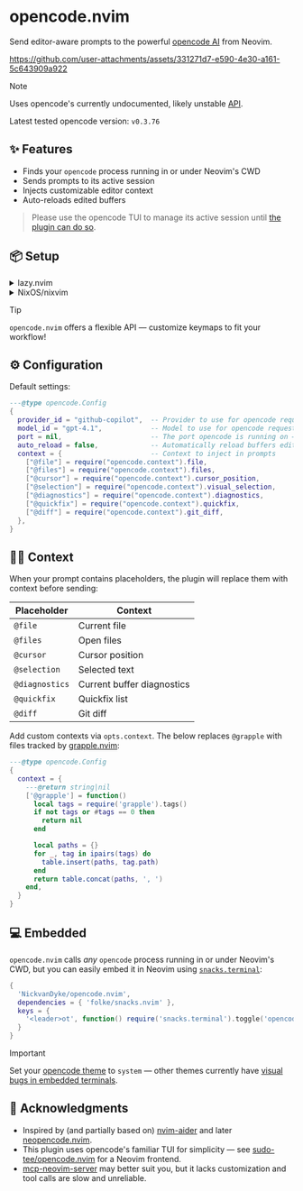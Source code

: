 # opencode.nvim

Send editor-aware prompts to the powerful [opencode AI](https://github.com/sst/opencode) from Neovim.

https://github.com/user-attachments/assets/331271d7-e590-4e30-a161-5c643909a922

> [!NOTE]
> Uses opencode's currently undocumented, likely unstable [API](https://github.com/sst/opencode/blob/dev/packages/opencode/src/server/server.ts).
> 
> Latest tested opencode version: `v0.3.76`

## ✨ Features

- Finds your `opencode` process running in or under Neovim's CWD
- Sends prompts to its active session
- Injects customizable editor context
- Auto-reloads edited buffers

> Please use the opencode TUI to manage its active session until [the plugin can do so](https://github.com/sst/opencode/issues/1255).

## 📦 Setup

<details>
<summary>lazy.nvim</summary>

```lua
{
  'NickvanDyke/opencode.nvim',
  ---@type opencode.Config
  opts = {
    -- Set these according to https://models.dev/
    provider_id = ...,
    model_id = ...,
  },
  -- stylua: ignore
  keys = {
    { '<leader>oa', function() require('opencode').ask() end, desc = 'Ask opencode', mode = { 'n', 'v' }, },
    { '<leader>oA', function() require('opencode').ask('@file ') end, desc = 'Ask opencode about current file', mode = { 'n', 'v' }, },
    { '<leader>on', function() require('opencode').create_session() end, desc = 'New session', },
    { '<leader>oe', function() require('opencode').prompt('Explain @cursor and its context') end, desc = 'Explain code near cursor', },
    { '<leader>or', function() require('opencode').prompt('Review @file for correctness and readability') end, desc = 'Review file', },
    { '<leader>of', function() require('opencode').prompt('Fix these @diagnostics') end, desc = 'Fix errors', },
    { '<leader>oo', function() require('opencode').prompt('Optimize @selection for performance and readability') end, desc = 'Optimize selection', mode = 'v', },
    { '<leader>od', function() require('opencode').prompt('Add documentation comments for @selection') end, desc = 'Document selection', mode = 'v', },
    { '<leader>ot', function() require('opencode').prompt('Add tests for @selection') end, desc = 'Test selection', mode = 'v', },
  },
}
```
</details>

<details>
<summary>NixOS/nixvim</summary>

```nix
  programs.nixvim = {
    extraPlugins = [
      pkgs.vimPlugins.opencode-nvim
    ];
    keymaps = [
      { key = "<leader>oa"; action = "<cmd>lua require('opencode').ask()<CR>"; mode = ["n" "v"]; } 
      { key = "<leader>oA"; action = "<cmd>lua require('opencode').ask('@file ')<CR>"; mode = ["n" "v"]; }
      { key = "<leader>on"; action = "<cmd>lua require('opencode').create_session()<CR>"; }
      { key = "<leader>oe"; action = "<cmd>lua require('opencode').prompt('Explain @cursor and its context')<CR>"; }
      { key = "<leader>or"; action = "<cmd>lua require('opencode').prompt('Review @file for correctness and readability')<CR>"; }
      { key = "<leader>of"; action = "<cmd>lua require('opencode').prompt('Fix these @diagnostics')<CR>"; }
      { key = "<leader>oo"; action = "<cmd>lua require('opencode').prompt('Optimize @selection for performance and readability')<CR>"; mode = "v"; }
      { key = "<leader>od"; action = "<cmd>lua require('opencode').prompt('Add documentation comments for @selection')<CR>"; mode = "v"; }
      { key = "<leader>ot"; action = "<cmd>lua require('opencode').prompt('Add tests for @selection')<CR>"; mode = "v"; }
    ];
  };
```
</details>

> [!TIP]
> `opencode.nvim` offers a flexible API — customize keymaps to fit your workflow!

## ⚙️ Configuration

Default settings:

```lua
---@type opencode.Config
{
  provider_id = "github-copilot",  -- Provider to use for opencode requests
  model_id = "gpt-4.1",            -- Model to use for opencode requests
  port = nil,                      -- The port opencode is running on — use `opencode --port <port>`. If `nil`, tries to find a running instance in or under Neovim's CWD.
  auto_reload = false,             -- Automatically reload buffers edited by opencode
  context = {                      -- Context to inject in prompts
    ["@file"] = require("opencode.context").file,
    ["@files"] = require("opencode.context").files,
    ["@cursor"] = require("opencode.context").cursor_position,
    ["@selection"] = require("opencode.context").visual_selection,
    ["@diagnostics"] = require("opencode.context").diagnostics,
    ["@quickfix"] = require("opencode.context").quickfix,
    ["@diff"] = require("opencode.context").git_diff,
  },
}
```

## 🕵️‍♂️ Context

When your prompt contains placeholders, the plugin will replace them with context before sending:

| Placeholder | Context |
| - | - |
| `@file` | Current file |
| `@files` | Open files |
| `@cursor` | Cursor position |
| `@selection` | Selected text |
| `@diagnostics` | Current buffer diagnostics |
| `@quickfix` | Quickfix list |
| `@diff` | Git diff |

Add custom contexts via `opts.context`. The below replaces `@grapple` with files tracked by [grapple.nvim](https://github.com/cbochs/grapple.nvim):

```lua
---@type opencode.Config
{
  context = {
    ---@return string|nil
    ['@grapple'] = function()
      local tags = require('grapple').tags()
      if not tags or #tags == 0 then
        return nil
      end

      local paths = {}
      for _, tag in ipairs(tags) do
        table.insert(paths, tag.path)
      end
      return table.concat(paths, ', ')
    end,
  }
}
```

## 💻 Embedded

`opencode.nvim` calls *any* `opencode` process running in or under Neovim's CWD, but you can easily embed it in Neovim using [`snacks.terminal`](https://github.com/folke/snacks.nvim/blob/main/docs/terminal.md):

```lua
{
  'NickvanDyke/opencode.nvim',
  dependencies = { 'folke/snacks.nvim' },
  keys = {
    '<leader>ot', function() require('snacks.terminal').toggle('opencode', { win = { position = 'right' } }) end, desc = 'Toggle opencode' },
  }
}
```

> [!IMPORTANT]
> Set your [opencode theme](https://opencode.ai/docs/themes/) to `system` — other themes currently have [visual bugs in embedded terminals](https://github.com/sst/opencode/issues/445).

## 🙏 Acknowledgments

- Inspired by (and partially based on) [nvim-aider](https://github.com/GeorgesAlkhouri/nvim-aider) and later [neopencode.nvim](https://github.com/loukotal/neopencode.nvim).
- This plugin uses opencode's familiar TUI for simplicity — see [sudo-tee/opencode.nvim](https://github.com/sudo-tee/opencode.nvim) for a Neovim frontend.
- [mcp-neovim-server](https://github.com/bigcodegen/mcp-neovim-server) may better suit you, but it lacks customization and tool calls are slow and unreliable.

